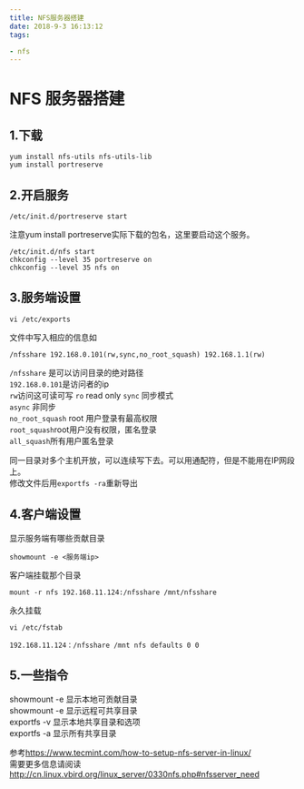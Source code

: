 ```yaml
---
title: NFS服务器搭建
date: 2018-9-3 16:13:12
tags: 

- nfs
---
```


# NFS 服务器搭建

## 1.下载
```
yum install nfs-utils nfs-utils-lib
yum install portreserve            
```

## 2.开启服务
```
/etc/init.d/portreserve start
```
注意yum install portreserve实际下载的包名，这里要启动这个服务。

```
/etc/init.d/nfs start
chkconfig --level 35 portreserve on
chkconfig --level 35 nfs on
```

## 3.服务端设置
```
vi /etc/exports
```
文件中写入相应的信息如

```
/nfsshare 192.168.0.101(rw,sync,no_root_squash) 192.168.1.1(rw)
```
`/nfsshare` 是可以访问目录的绝对路径  
`192.168.0.101`是访问者的ip  
`rw`访问这可读可写 `ro` read only 
`sync` 同步模式    
`async` 非同步  
`no_root_squash` root 用户登录有最高权限  
`root_squash`root用户没有权限，匿名登录  
`all_squash`所有用户匿名登录

同一目录对多个主机开放，可以连续写下去。可以用通配符，但是不能用在IP网段上。  
修改文件后用`exportfs -ra`重新导出


## 4.客户端设置
显示服务端有哪些贡献目录
```
showmount -e <服务端ip>
```
客户端挂载那个目录

```
mount -r nfs 192.168.11.124:/nfsshare /mnt/nfsshare
```

永久挂载
```
vi /etc/fstab

192.168.11.124：/nfsshare /mnt nfs defaults 0 0
```

## 5.一些指令

showmount -e 显示本地可贡献目录  
showmount -e <server ip> 显示远程可共享目录  
exportfs -v 显示本地共享目录和选项  
exportfs -a 显示所有共享目录


参考<https://www.tecmint.com/how-to-setup-nfs-server-in-linux/>  
需要更多信息请阅读<http://cn.linux.vbird.org/linux_server/0330nfs.php#nfsserver_need>
